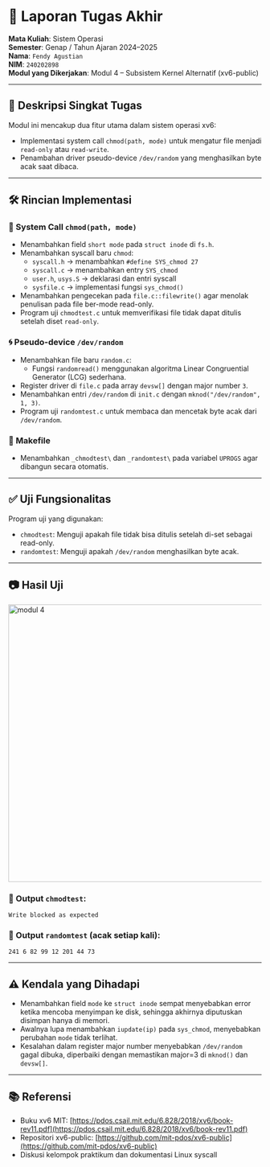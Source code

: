 # 📝 Laporan Tugas Akhir

**Mata Kuliah**: Sistem Operasi  
**Semester**: Genap / Tahun Ajaran 2024–2025  
**Nama**: `Fendy Agustian`  
**NIM**: `240202898`  
**Modul yang Dikerjakan**: Modul 4 – Subsistem Kernel Alternatif (xv6-public)

---

## 📌 Deskripsi Singkat Tugas

Modul ini mencakup dua fitur utama dalam sistem operasi xv6:

- Implementasi system call `chmod(path, mode)` untuk mengatur file menjadi `read-only` atau `read-write`.
- Penambahan driver pseudo-device `/dev/random` yang menghasilkan byte acak saat dibaca.

---

## 🛠️ Rincian Implementasi

### 🔧 System Call `chmod(path, mode)`

- Menambahkan field `short mode` pada `struct inode` di `fs.h`.
- Menambahkan syscall baru `chmod`:
  - `syscall.h` → menambahkan `#define SYS_chmod 27`
  - `syscall.c` → menambahkan entry `SYS_chmod`
  - `user.h`, `usys.S` → deklarasi dan entri syscall
  - `sysfile.c` → implementasi fungsi `sys_chmod()`
- Menambahkan pengecekan pada `file.c::filewrite()` agar menolak penulisan pada file ber-mode read-only.
- Program uji `chmodtest.c` untuk memverifikasi file tidak dapat ditulis setelah diset `read-only`.

### 🌀 Pseudo-device `/dev/random`

- Menambahkan file baru `random.c`:
  - Fungsi `randomread()` menggunakan algoritma Linear Congruential Generator (LCG) sederhana.
- Register driver di `file.c` pada array `devsw[]` dengan major number `3`.
- Menambahkan entri `/dev/random` di `init.c` dengan `mknod("/dev/random", 1, 3)`.
- Program uji `randomtest.c` untuk membaca dan mencetak byte acak dari `/dev/random`.

### 📄 Makefile

- Menambahkan `_chmodtest\` dan `_randomtest\` pada variabel `UPROGS` agar dibangun secara otomatis.

---

## ✅ Uji Fungsionalitas

Program uji yang digunakan:

- `chmodtest`: Menguji apakah file tidak bisa ditulis setelah di-set sebagai read-only.
- `randomtest`: Menguji apakah `/dev/random` menghasilkan byte acak.

---

## 📷 Hasil Uji
<img width="977" height="552" alt="modul 4" src="https://github.com/user-attachments/assets/5644c74a-3516-4f6a-aa23-ee019f7b9587" />

### 📍 Output `chmodtest`:
```
Write blocked as expected
```

### 📍 Output `randomtest` (acak setiap kali):
```
241 6 82 99 12 201 44 73
```

---

## ⚠️ Kendala yang Dihadapi

- Menambahkan field `mode` ke `struct inode` sempat menyebabkan error ketika mencoba menyimpan ke disk, sehingga akhirnya diputuskan disimpan hanya di memori.
- Awalnya lupa menambahkan `iupdate(ip)` pada `sys_chmod`, menyebabkan perubahan `mode` tidak terlihat.
- Kesalahan dalam register major number menyebabkan `/dev/random` gagal dibuka, diperbaiki dengan memastikan major=3 di `mknod()` dan `devsw[]`.

---

## 📚 Referensi

- Buku xv6 MIT: [https://pdos.csail.mit.edu/6.828/2018/xv6/book-rev11.pdf](https://pdos.csail.mit.edu/6.828/2018/xv6/book-rev11.pdf)
- Repositori xv6-public: [https://github.com/mit-pdos/xv6-public](https://github.com/mit-pdos/xv6-public)
- Diskusi kelompok praktikum dan dokumentasi Linux syscall
